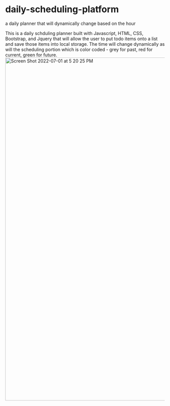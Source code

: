 # daily-scheduling-platform
a daily planner that will dynamically change based on the hour

This is a daily schduling planner built with Javascript, HTML, CSS, Bootstrap, and Jquery that will allow the user to put todo items onto a list and save those items into local storage.  The time will change dynamically as will the scheduling portion which is color coded - grey for past, red for current, green for future.
<img width="1080" alt="Screen Shot 2022-07-01 at 5 20 25 PM" src="https://user-images.githubusercontent.com/105159702/176969270-bdf4ef32-ce88-416f-843f-4d6ac8e81658.png">

